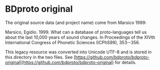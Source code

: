 # BDproto original

The original source data (and project name) come from Marsico 1999:

Marsico, Egidio. 1999. What can a database of proto-languages tell us about the last 10,000 years of sound changes. In Proceedings of the XIVth International Congress of Phonetic Sciences (ICPhS99), 353--356.

This legacy resource was converted into Unicode UTF-8 and is stored in this directory in the two files. See  [https://github.com/bdproto/bdproto-original](https://github.com/bdproto/bdproto-original) for details.

